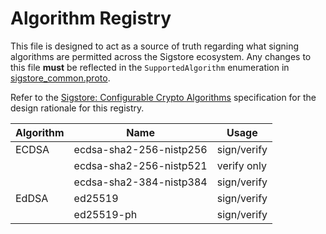 # Algorithm Registry

This file is designed to act as a source of truth regarding what signing
algorithms are permitted across the Sigstore ecosystem. Any changes to this file
**must** be reflected in the `SupportedAlgorithm` enumeration in
[sigstore_common.proto](../protos/sigstore_common.proto).

Refer to the [Sigstore: Configurable Crypto Algorithms](https://docs.google.com/document/d/18vTKFvTQdRt3OGz6Qd1xf04o-hugRYSup-1EAOWn7MQ/)
specification for the design rationale for this registry.

| Algorithm | Name | Usage |
| --- | --- | --- |
| ECDSA | ecdsa-sha2-256-nistp256 | sign/verify |
|| ecdsa-sha2-256-nistp521 | verify only |
|| ecdsa-sha2-384-nistp384 | sign/verify |
| EdDSA | ed25519 | sign/verify |
|| ed25519-ph | sign/verify |
